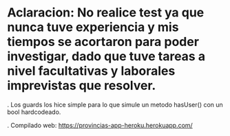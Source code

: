 # Aclaracion: No realice test ya que nunca tuve experiencia y mis tiempos se acortaron para poder investigar, dado que tuve tareas a nivel facultativas y laborales imprevistas que resolver.

. Los guards los hice simple para lo que simule un metodo hasUser() con un bool hardcodeado.

. Compilado web: https://provincias-app-heroku.herokuapp.com/